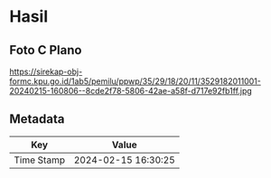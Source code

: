 # Hasil

## Foto C Plano

https://sirekap-obj-formc.kpu.go.id/1ab5/pemilu/ppwp/35/29/18/20/11/3529182011001-20240215-160806--8cde2f78-5806-42ae-a58f-d717e92fb1ff.jpg


## Metadata

| Key        | Value               |
| ---------- | ------------------- |
| Time Stamp | 2024-02-15 16:30:25 |



